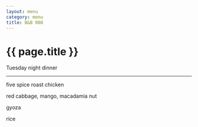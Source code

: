```yaml
---
layout: menu
category: menu
title: B&B 008
---
```


{{ page.title }}
================

<p class="meta mb">Tuesday night dinner</p>

---

five spice roast chicken

red cabbage, mango, macadamia nut

gyoza

rice

